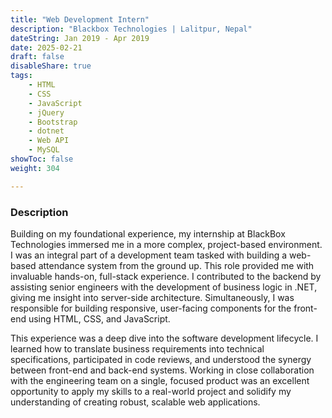 ```yaml
---
title: "Web Development Intern"
description: "Blackbox Technologies | Lalitpur, Nepal"
dateString: Jan 2019 - Apr 2019
date: 2025-02-21
draft: false
disableShare: true
tags:
    - HTML
    - CSS
    - JavaScript
    - jQuery
    - Bootstrap
    - dotnet
    - Web API
    - MySQL
showToc: false
weight: 304

--- 
```


### Description

Building on my foundational experience, my internship at BlackBox Technologies immersed me in a more complex, project-based environment. I was an integral part of a development team tasked with building a web-based attendance system from the ground up. This role provided me with invaluable hands-on, full-stack experience. I contributed to the backend by assisting senior engineers with the development of business logic in .NET, giving me insight into server-side architecture. Simultaneously, I was responsible for building responsive, user-facing components for the front-end using HTML, CSS, and JavaScript.

This experience was a deep dive into the software development lifecycle. I learned how to translate business requirements into technical specifications, participated in code reviews, and understood the synergy between front-end and back-end systems. Working in close collaboration with the engineering team on a single, focused product was an excellent opportunity to apply my skills to a real-world project and solidify my understanding of creating robust, scalable web applications.


